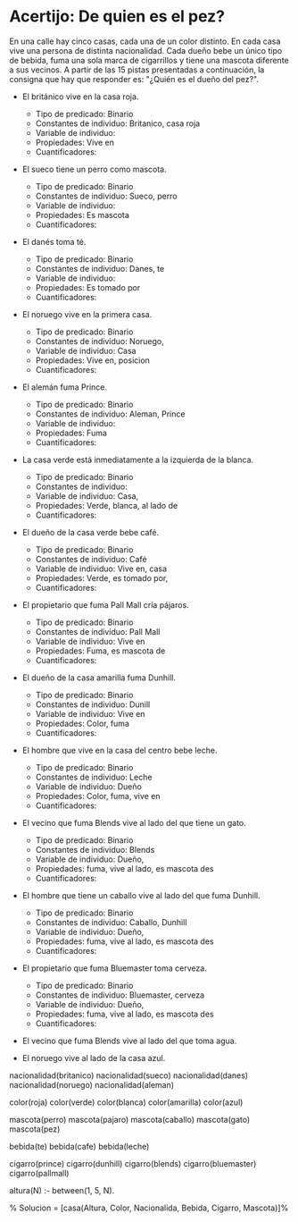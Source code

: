 # Acertijo: De quien es el pez?


En una calle hay cinco casas, cada una de un color distinto. 
En cada casa vive una persona de distinta nacionalidad.
Cada dueño bebe un único tipo de bebida, fuma una sola marca de cigarrillos 
y tiene una mascota diferente a sus vecinos. 
A partir de las 15 pistas presentadas a continuación, 
la consigna que hay que responder es: "¿Quién es el dueño del pez?".

- El británico vive en la casa roja.
  - Tipo de predicado: Binario
  - Constantes de individuo: Britanico, casa roja
  - Variable de individuo: 
  - Propiedades: Vive en
  - Cuantificadores: 
  
- El sueco tiene un perro como mascota.
  - Tipo de predicado: Binario
  - Constantes de individuo: Sueco, perro
  - Variable de individuo: 
  - Propiedades: Es mascota
  - Cuantificadores: 

- El danés toma té.
  - Tipo de predicado: Binario
  - Constantes de individuo: Danes, te
  - Variable de individuo: 
  - Propiedades: Es tomado por
  - Cuantificadores:

- El noruego vive en la primera casa.
  - Tipo de predicado: Binario
  - Constantes de individuo: Noruego,
  - Variable de individuo: Casa
  - Propiedades: Vive en, posicion
  - Cuantificadores:

- El alemán fuma Prince.
  - Tipo de predicado: Binario
  - Constantes de individuo: Aleman, Prince
  - Variable de individuo: 
  - Propiedades: Fuma
  - Cuantificadores:

- La casa verde está inmediatamente a la izquierda de la blanca.
  - Tipo de predicado: Binario
  - Constantes de individuo:
  - Variable de individuo: Casa, 
  - Propiedades: Verde, blanca, al lado de
  - Cuantificadores:

- El dueño de la casa verde bebe café.
  - Tipo de predicado: Binario
  - Constantes de individuo: Café
  - Variable de individuo: Vive en, casa
  - Propiedades: Verde, es tomado por,
  - Cuantificadores:

- El propietario que fuma Pall Mall cría pájaros.
  - Tipo de predicado: Binario
  - Constantes de individuo: Pall Mall
  - Variable de individuo: Vive en
  - Propiedades: Fuma, es mascota de
  - Cuantificadores:

- El dueño de la casa amarilla fuma Dunhill.
  - Tipo de predicado: Binario
  - Constantes de individuo: Dunill
  - Variable de individuo: Vive en
  - Propiedades: Color, fuma
  - Cuantificadores:

- El hombre que vive en la casa del centro bebe leche.
  - Tipo de predicado: Binario
  - Constantes de individuo: Leche
  - Variable de individuo: Dueño
  - Propiedades: Color, fuma, vive en
  - Cuantificadores:

- El vecino que fuma Blends vive al lado del que tiene un gato.
  - Tipo de predicado: Binario
  - Constantes de individuo: Blends
  - Variable de individuo: Dueño, 
  - Propiedades: fuma, vive al lado, es mascota des
  - Cuantificadores:

- El hombre que tiene un caballo vive al lado del que fuma Dunhill.
  - Tipo de predicado: Binario
  - Constantes de individuo: Caballo, Dunhill
  - Variable de individuo: Dueño, 
  - Propiedades: fuma, vive al lado, es mascota des
  - Cuantificadores:

- El propietario que fuma Bluemaster toma cerveza.
  - Tipo de predicado: Binario
  - Constantes de individuo: Bluemaster, cerveza
  - Variable de individuo: Dueño, 
  - Propiedades: fuma, vive al lado, es mascota des
  - Cuantificadores:

- El vecino que fuma Blends vive al lado del que toma agua.
- El noruego vive al lado de la casa azul.




nacionalidad(britanico)
nacionalidad(sueco)
nacionalidad(danes)
nacionalidad(noruego)
nacionalidad(aleman)

color(roja)
color(verde)
color(blanca)
color(amarilla)
color(azul)


mascota(perro)
mascota(pajaro)
mascota(caballo)
mascota(gato)
mascota(pez)

bebida(te)
bebida(cafe)
bebida(leche)

cigarro(prince)
cigarro(dunhill)
cigarro(blends)
cigarro(bluemaster)
cigarro(pallmall)

altura(N) :- between(1, 5, N).

% Solucion = [casa(Altura, Color, Nacionalida, Bebida, Cigarro, Mascota)]%